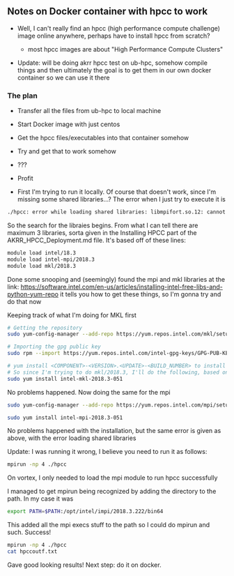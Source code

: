 ## Notes on Docker container with hpcc to work

- Well, I can't really find an hpcc (high performance compute challenge) image online anywhere, perhaps have to install hpcc from scratch? 
	- most hpcc images are about "High Performance Compute Clusters"

- Update: will be doing akrr hpcc test on ub-hpc, somehow compile things and then ultimately the goal is to get them in our own docker container so we can use it there


### The plan
- Transfer all the files from ub-hpc to local machine
- Start Docker image with just centos
- Get the hpcc files/executables into that container somehow
- Try and get that to work somehow
- ???
- Profit


- First I'm trying to run it locally. Of course that doesn't work, since I'm missing some shared libraries...? The error when I just try to execute it is

```bash
./hpcc: error while loading shared libraries: libmpifort.so.12: cannot open shared object file: No such file or directory

```
So the search for the libraies begins. From what I can tell there are maximum 3 libraries, sorta given in the Installing HPCC part of the AKRR_HPCC_Deployment.md file. It's based off of these lines: 

```bash
module load intel/18.3
module load intel-mpi/2018.3
module load mkl/2018.3
```
Done some snooping and (seemingly) found the mpi and mkl libraries at the link: https://software.intel.com/en-us/articles/installing-intel-free-libs-and-python-yum-repo
it tells you how to get these things, so I'm gonna try and do that now

Keeping track of what I'm doing for MKL first

```bash
# Getting the repository
sudo yum-config-manager --add-repo https://yum.repos.intel.com/mkl/setup/intel-mkl.repo

# Importing the gpg public key
sudo rpm --import https://yum.repos.intel.com/intel-gpg-keys/GPG-PUB-KEY-INTEL-SW-PRODUCTS-2019.PUB

# yum install <COMPONENT>-<VERSION>.<UPDATE>-<BUILD_NUMBER> to install a particular version
# So since I'm trying to do mkl/2018.3, I'll do the following, based on the chart they give at the site
sudo yum install intel-mkl-2018.3-051

```
No problems happened. Now doing the same for the mpi

```bash
sudo yum-config-manager --add-repo https://yum.repos.intel.com/mpi/setup/intel-mpi.repo

sudo yum install intel-mpi-2018.3-051
```
No problems happened with the installation, but the same error is given as above, with the error loading shared libraries

Update: I was running it wrong, I believe you need to run it as follows:

```bash
mpirun -np 4 ./hpcc
```
On vortex, I only needed to load the mpi module to run hpcc successfully

I managed to get mpirun being recognized by adding the directory to the path. In my case it was

```bash
export PATH=$PATH:/opt/intel/impi/2018.3.222/bin64
```

This added all the mpi execs stuff to the path so I could do mpirun and such.
Success!

```bash
mpirun -np 4 ./hpcc
cat hpccoutf.txt
```
Gave good looking results! Next step: do it on docker.


